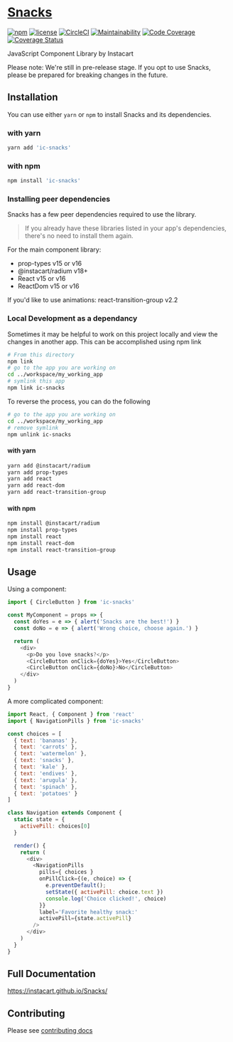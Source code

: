 [Snacks](https://instacart.github.io/Snacks/)
=========================
[![npm](https://img.shields.io/npm/v/ic-snacks.svg?style=flat-square)](https://www.npmjs.com/package/ic-snacks) [![license](https://img.shields.io/npm/l/ic-snacks.svg?style=flat-square)](https://github.com/instacart/Snacks/blob/master/LICENSE) [![CircleCI](https://circleci.com/gh/instacart/Snacks.svg?style=shield)](https://circleci.com/gh/instacart/Snacks) 
[![Maintainability](https://api.codeclimate.com/v1/badges/2d104053b9eea615a68b/maintainability)](https://codeclimate.com/github/instacart/Snacks/maintainability) [![Code Coverage](https://codecov.io/gh/instacart/Snacks/branch/master/graph/badge.svg)](https://codecov.io/gh/instacart/Snacks)
[![Coverage Status](https://coveralls.io/repos/github/instacart/Snacks/badge.svg?branch=try_coveralls)](https://coveralls.io/github/instacart/Snacks?branch=try_coveralls)


JavaScript Component Library by Instacart

Please note: We're still in pre-release stage. If you opt to use Snacks, please be prepared for breaking changes in the future.

## Installation
You can use either `yarn` or `npm` to install Snacks and its dependencies.

### with yarn
```sh
yarn add 'ic-snacks'
```

### with npm
```sh
npm install 'ic-snacks'
```
### Installing peer dependencies
Snacks has a few peer dependencies required to use the library.
> If you already have these libraries listed in your app's dependencies, there's no need to install them again.

For the main component library:
- prop-types v15 or v16
- @instacart/radium v18+
- React v15 or v16
- ReactDom v15 or v16

If you'd like to use animations: react-transition-group v2.2

### Local Development as a dependancy
Sometimes it may be helpful to work on this project locally and view the changes in another app. This can be accomplished using npm link

```sh
# From this directory
npm link
# go to the app you are working on
cd ../workspace/my_working_app
# symlink this app
npm link ic-snacks
```

To reverse the process, you can do the following

```sh
# go to the app you are working on
cd ../workspace/my_working_app
# remove symlink
npm unlink ic-snacks
```


#### with yarn
```sh
yarn add @instacart/radium
yarn add prop-types
yarn add react
yarn add react-dom
yarn add react-transition-group
```

#### with npm
```sh
npm install @instacart/radium
npm install prop-types
npm install react
npm install react-dom
npm install react-transition-group
```

## Usage

Using a component:
```js
import { CircleButton } from 'ic-snacks'

const MyComponent = props => {
  const doYes = e => { alert('Snacks are the best!') }
  const doNo = e => { alert('Wrong choice, choose again.') }

  return (
    <div>
      <p>Do you love snacks?</p>
      <CircleButton onClick={doYes}>Yes</CircleButton>
      <CircleButton onClick={doNo}>No</CircleButton>
    </div>
  )
}
```

A more complicated component:
```js
import React, { Component } from 'react'
import { NavigationPills } from 'ic-snacks'

const choices = [
  { text: 'bananas' },
  { text: 'carrots' },
  { text: 'watermelon' },
  { text: 'snacks' },
  { text: 'kale' },
  { text: 'endives' },
  { text: 'arugula' },
  { text: 'spinach' },
  { text: 'potatoes' }
]

class Navigation extends Component {
  static state = {
    activePill: choices[0]
  }

  render() {
    return (
      <div>
        <NavigationPills
          pills={ choices }
          onPillClick={(e, choice) => {
            e.preventDefault();
            setState({ activePill: choice.text })
            console.log('Choice clicked!', choice)
          }}
          label='Favorite healthy snack:'
          activePill={state.activePill}
        />
      </div>
    )
  }
}
```

## Full Documentation
https://instacart.github.io/Snacks/

## Contributing
Please see [contributing docs](https://github.com/instacart/Snacks/blob/master/CONTRIBUTING.MD)
